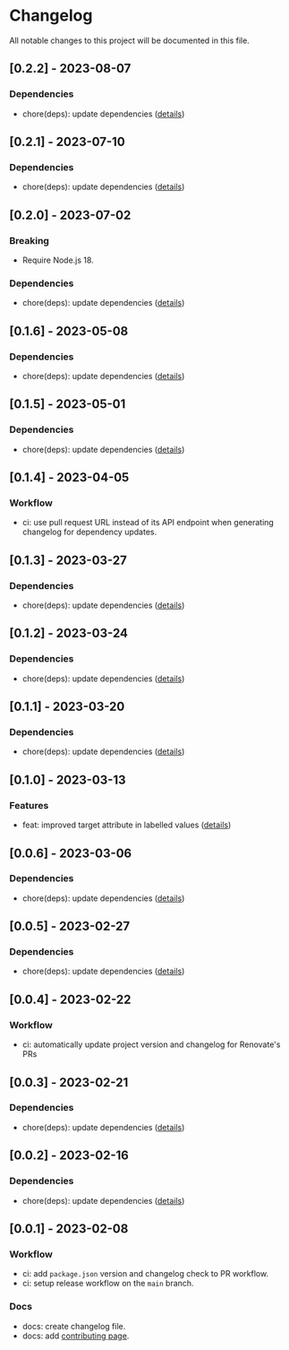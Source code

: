 # Changelog

All notable changes to this project will be documented in this file.

## [0.2.2] - 2023-08-07

### Dependencies

- chore(deps): update dependencies ([details](https://github.com/KonradSzwarc/devscard/pull/231))

## [0.2.1] - 2023-07-10

### Dependencies

- chore(deps): update dependencies ([details](https://github.com/KonradSzwarc/devscard/pull/226))

## [0.2.0] - 2023-07-02

### Breaking

- Require Node.js 18.

### Dependencies

- chore(deps): update dependencies ([details](https://github.com/KonradSzwarc/devscard/pull/225))

## [0.1.6] - 2023-05-08

### Dependencies

- chore(deps): update dependencies ([details](https://github.com/KonradSzwarc/devscard/pull/220))

## [0.1.5] - 2023-05-01

### Dependencies

- chore(deps): update dependencies ([details](https://github.com/KonradSzwarc/devscard/pull/219))

## [0.1.4] - 2023-04-05

### Workflow

- ci: use pull request URL instead of its API endpoint when generating changelog for dependency updates.

## [0.1.3] - 2023-03-27

### Dependencies

- chore(deps): update dependencies ([details](https://github.com/KonradSzwarc/devscard/pull/214))

## [0.1.2] - 2023-03-24

### Dependencies

- chore(deps): update dependencies ([details](https://github.com/KonradSzwarc/devscard/pull/212))

## [0.1.1] - 2023-03-20

### Dependencies

- chore(deps): update dependencies ([details](https://github.com/KonradSzwarc/devscard/pull/213))

## [0.1.0] - 2023-03-13

### Features

- feat: improved target attribute in labelled values ([details](https://github.com/KonradSzwarc/devscard/pull/210))

## [0.0.6] - 2023-03-06

### Dependencies

- chore(deps): update dependencies ([details](https://github.com/KonradSzwarc/devscard/pull/209))

## [0.0.5] - 2023-02-27

### Dependencies

- chore(deps): update dependencies ([details](https://github.com/KonradSzwarc/devscard/pull/207))

## [0.0.4] - 2023-02-22

### Workflow

- ci: automatically update project version and changelog for Renovate's PRs

## [0.0.3] - 2023-02-21

### Dependencies

- chore(deps): update dependencies ([details](https://github.com/KonradSzwarc/devscard/pull/202))

## [0.0.2] - 2023-02-16

### Dependencies

- chore(deps): update dependencies ([details](https://github.com/KonradSzwarc/devscard/pull/201))

## [0.0.1] - 2023-02-08

### Workflow

- ci: add `package.json` version and changelog check to PR workflow.
- ci: setup release workflow on the `main` branch.

### Docs

- docs: create changelog file.
- docs: add [contributing page](https://devscard.gitbook.io/docs/project-development/contributing).
